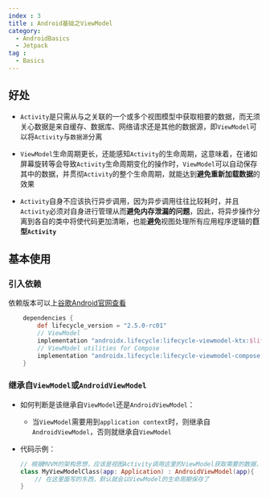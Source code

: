 ```yaml
---
index : 3
title : Android基础之ViewModel
category:
  - AndroidBasics
  - Jetpack
tag :
  - Basics
---
```


## 好处

- `Activity`是只需从与之关联的一个或多个视图模型中获取相要的数据，而无须关心数据是来自缓存、数据库、网络请求还是其他的数据源，即`ViewModel`可以将`Activity`与`数据源`分离

- `ViewModel`生命周期更长，还能感知`Activity`的生命周期，这意味着，在诸如屏幕旋转等会导致`Activity`生命周期变化的操作时，`ViewModel`可以自动保存其中的数据，并贯彻`Activity`的整个生命周期，就能达到**避免重新加载数据**的效果
- `Activity`自身不应该执行异步调用，因为异步调用往往比较耗时，并且`Activity`必须对自身进行管理从而**避免内存泄漏的问题**，因此，将异步操作分离到各自的类中将使代码更加清晰，也能**避免**视图处理所有应用程序逻辑的**巨型`Activity`**

## 基本使用

### 引入依赖

依赖版本可以上[谷歌Android官网查看](https://developer.android.com/jetpack/androidx/releases/lifecycle?hl=zh-cn#kts)

```groovy
    dependencies {
        def lifecycle_version = "2.5.0-rc01"
        // ViewModel
        implementation "androidx.lifecycle:lifecycle-viewmodel-ktx:$lifecycle_version"
        // ViewModel utilities for Compose
        implementation "androidx.lifecycle:lifecycle-viewmodel-compose:$lifecycle_version"
    }
```

### 继承自`ViewModel`或`AndroidViewModel`

- 如何判断是该继承自`ViewModel`还是`AndroidViewModel`：

  - 当`ViewModel`需要用到`application context`时，则继承自`AndroidViewModel`，否则就继承自`ViewModel`

- 代码示例：

  ```kotlin
  // 根据MVVM的架构思想，应该是视图Activity调用这里的ViewModel获取需要的数据，而ViewModel则负责从各个不同的地方拿数据并打包好准备给Activity使用，如从数据库拿、从网络上请求等
  class MyViewModelClass(app: Application) : AndroidViewModel(app){
      // 在这里面写的东西，默认就会以ViewModel的生命周期保存了
  }
  ```

  